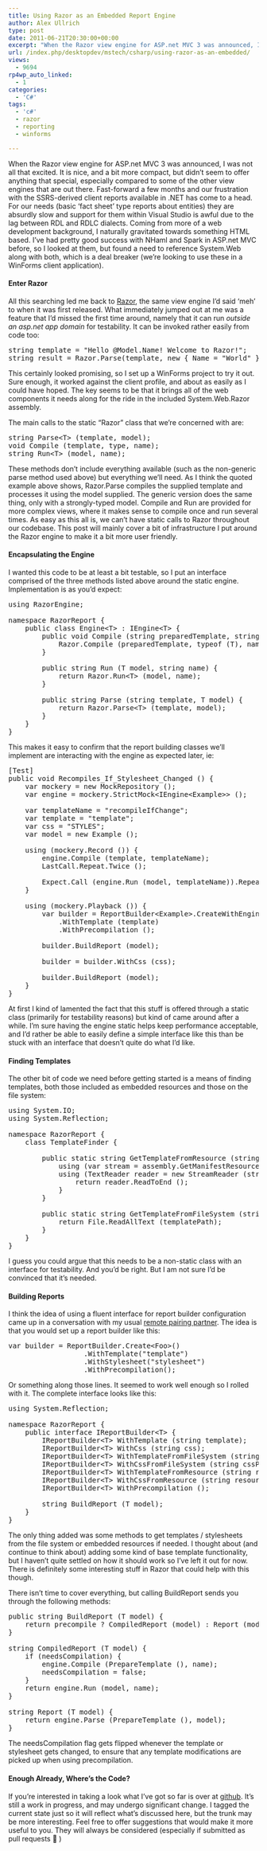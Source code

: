 ```yaml
---
title: Using Razor as an Embedded Report Engine
author: Alex Ullrich
type: post
date: 2011-06-21T20:30:00+00:00
excerpt: "When the Razor view engine for ASP.net MVC 3 was announced, I was not all that excited.  It is nice, and a bit more compact, but didn't seem to offer anything that special, especially compared to some of the other view engines that are out there.  Fast-&hellip;"
url: /index.php/desktopdev/mstech/csharp/using-razor-as-an-embedded/
views:
  - 9694
rp4wp_auto_linked:
  - 1
categories:
  - 'C#'
tags:
  - 'c#'
  - razor
  - reporting
  - winforms

---
```

When the Razor view engine for ASP.net MVC 3 was announced, I was not all that excited. It is nice, and a bit more compact, but didn&#8217;t seem to offer anything that special, especially compared to some of the other view engines that are out there. Fast-forward a few months and our frustration with the SSRS-derived client reports available in .NET has come to a head. For our needs (basic &#8216;fact sheet&#8217; type reports about entities) they are absurdly slow and support for them within Visual Studio is awful due to the lag between RDL and RDLC dialects. Coming from more of a web development background, I naturally gravitated towards something HTML based. I&#8217;ve had pretty good success with NHaml and Spark in ASP.net MVC before, so I looked at them, but found a need to reference System.Web along with both, which is a deal breaker (we&#8217;re looking to use these in a WinForms client application).

#### Enter Razor

All this searching led me back to [Razor][1], the same view engine I&#8217;d said &#8216;meh&#8217; to when it was first released. What immediately jumped out at me was a feature that I&#8217;d missed the first time around, namely that it can run _outside an asp.net app domain_ for testability. It can be invoked rather easily from code too:

<pre>string template = "Hello @Model.Name! Welcome to Razor!";
string result = Razor.Parse(template, new { Name = "World" });</pre>

This certainly looked promising, so I set up a WinForms project to try it out. Sure enough, it worked against the client profile, and about as easily as I could have hoped. The key seems to be that it brings all of the web components it needs along for the ride in the included System.Web.Razor assembly. 

The main calls to the static &#8220;Razor&#8221; class that we&#8217;re concerned with are:

<pre>string Parse&lt;T&gt; (template, model);
void Compile (template, type, name);
string Run&lt;T&gt; (model, name);</pre>

These methods don&#8217;t include everything available (such as the non-generic parse method used above) but everything we&#8217;ll need. As I think the quoted example above shows, Razor.Parse compiles the supplied template and processes it using the model supplied. The generic version does the same thing, only with a strongly-typed model. Compile and Run are provided for more complex views, where it makes sense to compile once and run several times. As easy as this all is, we can&#8217;t have static calls to Razor throughout our codebase. This post will mainly cover a bit of infrastructure I put around the Razor engine to make it a bit more user friendly.

#### Encapsulating the Engine

I wanted this code to be at least a bit testable, so I put an interface comprised of the three methods listed above around the static engine. Implementation is as you&#8217;d expect:

<pre>using RazorEngine;

namespace RazorReport {
    public class Engine&lt;T&gt; : IEngine&lt;T&gt; {
        public void Compile (string preparedTemplate, string name) {
            Razor.Compile (preparedTemplate, typeof (T), name);
        }

        public string Run (T model, string name) {
            return Razor.Run&lt;T&gt; (model, name);
        }

        public string Parse (string template, T model) {
            return Razor.Parse&lt;T&gt; (template, model);
        }
    }
}</pre>

This makes it easy to confirm that the report building classes we&#8217;ll implement are interacting with the engine as expected later, ie:

<pre>[Test]
public void Recompiles_If_Stylesheet_Changed () {
    var mockery = new MockRepository ();
    var engine = mockery.StrictMock&lt;IEngine&lt;Example&gt;&gt; ();

    var templateName = "recompileIfChange";
    var template = "template";
    var css = "STYLES";
    var model = new Example ();

    using (mockery.Record ()) {
        engine.Compile (template, templateName);
        LastCall.Repeat.Twice ();

        Expect.Call (engine.Run (model, templateName)).Repeat.Twice ().Return ("return");
    }

    using (mockery.Playback ()) {
        var builder = ReportBuilder&lt;Example&gt;.CreateWithEngineInstance (templateName, engine)
            .WithTemplate (template)
            .WithPrecompilation ();

        builder.BuildReport (model);

        builder = builder.WithCss (css);

        builder.BuildReport (model);
    }
}</pre>

At first I kind of lamented the fact that this stuff is offered through a static class (primarily for testability reasons) but kind of came around after a while. I&#8217;m sure having the engine static helps keep performance acceptable, and I&#8217;d rather be able to easily define a simple interface like this than be stuck with an interface that doesn&#8217;t quite do what I&#8217;d like.

#### Finding Templates

The other bit of code we need before getting started is a means of finding templates, both those included as embedded resources and those on the file system:

<pre>using System.IO;
using System.Reflection;

namespace RazorReport {
    class TemplateFinder {

        public static string GetTemplateFromResource (string resourceName, Assembly assembly) {
            using (var stream = assembly.GetManifestResourceStream (resourceName))
            using (TextReader reader = new StreamReader (stream)) {
                return reader.ReadToEnd ();
            }
        }

        public static string GetTemplateFromFileSystem (string templatePath) {
            return File.ReadAllText (templatePath);
        }
    }
}</pre>

I guess you could argue that this needs to be a non-static class with an interface for testability. And you&#8217;d be right. But I am not sure I&#8217;d be convinced that it&#8217;s needed.

#### Building Reports

I think the idea of using a fluent interface for report builder configuration came up in a conversation with my usual [remote pairing partner][2]. The idea is that you would set up a report builder like this:

<pre>var builder = ReportBuilder.Create&lt;Foo&gt;()
                  .WithTemplate("template")
                  .WithStylesheet("stylesheet")
                  .WithPrecompilation();</pre>

Or something along those lines. It seemed to work well enough so I rolled with it. The complete interface looks like this:

<pre>using System.Reflection;

namespace RazorReport {
    public interface IReportBuilder&lt;T&gt; {
        IReportBuilder&lt;T&gt; WithTemplate (string template);
        IReportBuilder&lt;T&gt; WithCss (string css);
        IReportBuilder&lt;T&gt; WithTemplateFromFileSystem (string templatePath);
        IReportBuilder&lt;T&gt; WithCssFromFileSystem (string cssPath);
        IReportBuilder&lt;T&gt; WithTemplateFromResource (string resourceName, Assembly assembly);
        IReportBuilder&lt;T&gt; WithCssFromResource (string resourceName, Assembly assembly);
        IReportBuilder&lt;T&gt; WithPrecompilation ();

        string BuildReport (T model);
    }
}</pre>

The only thing added was some methods to get templates / stylesheets from the file system or embedded resources if needed. I thought about (and continue to think about) adding some kind of base template functionality, but I haven&#8217;t quite settled on how it should work so I&#8217;ve left it out for now. There is definitely some interesting stuff in Razor that could help with this though.

There isn&#8217;t time to cover everything, but calling BuildReport sends you through the following methods:

<pre>public string BuildReport (T model) {
    return precompile ? CompiledReport (model) : Report (model);
}

string CompiledReport (T model) {
    if (needsCompilation) {
        engine.Compile (PrepareTemplate (), name);
        needsCompilation = false;
    }
    return engine.Run (model, name);
}

string Report (T model) {
    return engine.Parse (PrepareTemplate (), model);
}</pre>

The needsCompilation flag gets flipped whenever the template or stylesheet gets changed, to ensure that any template modifications are picked up when using precompilation.

#### Enough Already, Where&#8217;s the Code?

If you&#8217;re interested in taking a look what I&#8217;ve got so far is over at [github][3]. It&#8217;s still a work in progress, and may undergo significant change. I tagged the current state just so it will reflect what&#8217;s discussed here, but the trunk may be more interesting. Feel free to offer suggestions that would make it more useful to you. They will always be considered (especially if submitted as pull requests 🙂 )

 [1]: http://razorengine.codeplex.com/
 [2]: /index.php/All/?disp=authdir&author=225
 [3]: https://github.com/AlexCuse/RazorReport/tree/initial-blogpost